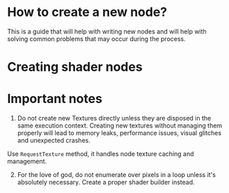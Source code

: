 ﻿# How to create a new node?

This is a guide that will help with writing new nodes and will help
with solving common problems that may occur during the process.


# Creating shader nodes



# Important notes

1. Do not create new Textures directly unless they are disposed in the same execution context.
Creating new textures without managing them properly will lead to memory leaks, performance issues, visual glitches and unexpected crashes.

Use `RequestTexture` method, it handles node texture caching and management.

2. For the love of god, do not enumerate over pixels in a loop unless it's absolutely necessary. Create a proper shader builder instead.